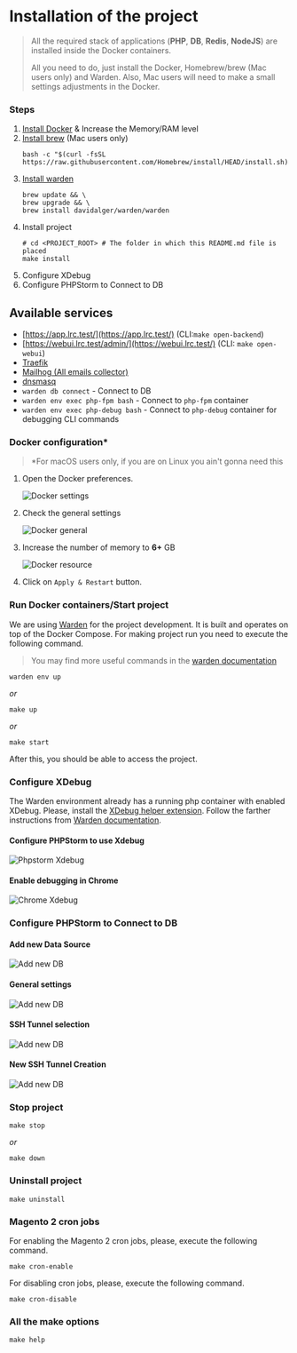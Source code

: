 # Installation of the project

> All the required stack of applications (**PHP**, **DB**, **Redis**, **NodeJS**) are installed inside the Docker containers.
>
> All you need to do, just install the Docker, Homebrew/brew (Mac users only) and Warden. Also, Mac users will need to make a small settings adjustments in the Docker.

### Steps
1. [Install Docker](https://hub.docker.com/editions/community/docker-ce-desktop-mac/) & Increase the Memory/RAM level
1. [Install brew](https://brew.sh/#install) (Mac users only)
   ```shell
   bash -c "$(curl -fsSL https://raw.githubusercontent.com/Homebrew/install/HEAD/install.sh)"
   ```
1. [Install warden](https://docs.warden.dev/installing.html)
   ```shell
   brew update && \
   brew upgrade && \
   brew install davidalger/warden/warden
   ```
1. Install project
   ```shell
   # cd <PROJECT_ROOT> # The folder in which this README.md file is placed
   make install
   ```
1. Configure XDebug
1. Configure PHPStorm to Connect to DB

## Available services
* [https://app.lrc.test/](https://app.lrc.test/) (CLI:`make open-backend`)
* [https://webui.lrc.test/admin/](https://webui.lrc.test/) (CLI: `make open-webui`)
* [Traefik](https://traefik.warden.test/)
* [Mailhog (All emails collector)](https://mailhog.warden.test/)
* [dnsmasq](https://dnsmasq.warden.test/)
* `warden db connect` - Connect to DB
* `warden env exec php-fpm bash` - Connect to `php-fpm` container
* `warden env exec php-debug bash` - Connect to `php-debug` container for debugging CLI commands

### Docker configuration*

> *For macOS users only, if you are on Linux you ain't gonna need this

1. Open the Docker preferences.

   ![Docker settings](.readme/docker-settings.png)

1. Check the general settings

   ![Docker general](.readme/docker-general.png)

1. Increase the number of memory to **6+** GB

   ![Docker resource](.readme/docker-resource.png)

1. Click on `Apply & Restart` button.

### Run Docker containers/Start project
We are using [Warden](https://warden.dev/) for the project development. It is built and operates on top of the Docker Compose. For making project run you need to execute the following command.
> You may find more useful commands in the [warden documentation](https://docs.warden.dev/usage.html)
```shell
warden env up
```
*or*
```shell
make up
```
*or*
```shell
make start
```
After this, you should be able to access the project.

### Configure XDebug
The Warden environment already has a running php container with enabled XDebug.
Please, install the [XDebug helper extension](https://chrome.google.com/webstore/detail/xdebug-helper/eadndfjplgieldjbigjakmdgkmoaaaoc).
Follow the farther instructions from [Warden documentation](https://docs.warden.dev/configuration/xdebug.html).

#### Configure PHPStorm to use Xdebug
![Phpstorm Xdebug](.readme/phpstorm-xdebug.png)

#### Enable debugging in Chrome
![Chrome Xdebug](.readme/chrome-xdebug.png)

### Configure PHPStorm to Connect to DB

#### Add new Data Source
![Add new DB](.readme/1-db-add.png)

#### General settings
![Add new DB](.readme/2-db-general.png)

#### SSH Tunnel selection
![Add new DB](.readme/3-db-ssh.png)

#### New SSH Tunnel Creation
![Add new DB](.readme/4-db-ssh-tunnel.png)

### Stop project
```shell
make stop
```
*or*
```shell
make down
```

### Uninstall project
```shell
make uninstall
```

### Magento 2 cron jobs
For enabling the Magento 2 cron jobs, please, execute the following command.
```shell
make cron-enable
```

For disabling cron jobs, please, execute the following command.
```shell
make cron-disable
```

### All the make options
```shell
make help
```
